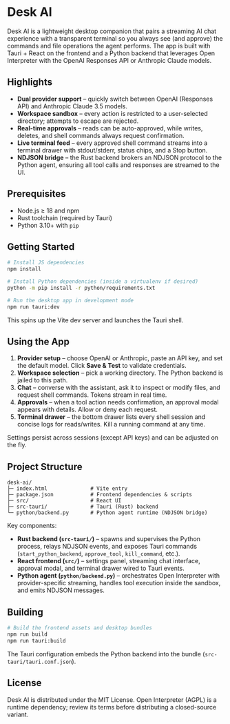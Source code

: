 # Desk AI

Desk AI is a lightweight desktop companion that pairs a streaming AI chat experience with a transparent terminal so you always see (and approve) the commands and file operations the agent performs. The app is built with Tauri + React on the frontend and a Python backend that leverages Open Interpreter with the OpenAI Responses API or Anthropic Claude models.

## Highlights

- **Dual provider support** – quickly switch between OpenAI (Responses API) and Anthropic Claude 3.5 models.
- **Workspace sandbox** – every action is restricted to a user-selected directory; attempts to escape are rejected.
- **Real-time approvals** – reads can be auto-approved, while writes, deletes, and shell commands always request confirmation.
- **Live terminal feed** – every approved shell command streams into a terminal drawer with stdout/stderr, status chips, and a Stop button.
- **NDJSON bridge** – the Rust backend brokers an NDJSON protocol to the Python agent, ensuring all tool calls and responses are streamed to the UI.

## Prerequisites

- Node.js ≥ 18 and npm
- Rust toolchain (required by Tauri)
- Python 3.10+ with `pip`

## Getting Started

```bash
# Install JS dependencies
npm install

# Install Python dependencies (inside a virtualenv if desired)
python -m pip install -r python/requirements.txt

# Run the desktop app in development mode
npm run tauri:dev
```

This spins up the Vite dev server and launches the Tauri shell.

## Using the App

1. **Provider setup** – choose OpenAI or Anthropic, paste an API key, and set the default model. Click **Save & Test** to validate credentials.
2. **Workspace selection** – pick a working directory. The Python backend is jailed to this path.
3. **Chat** – converse with the assistant, ask it to inspect or modify files, and request shell commands. Tokens stream in real time.
4. **Approvals** – when a tool action needs confirmation, an approval modal appears with details. Allow or deny each request.
5. **Terminal drawer** – the bottom drawer lists every shell session and concise logs for reads/writes. Kill a running command at any time.

Settings persist across sessions (except API keys) and can be adjusted on the fly.

## Project Structure

```
desk-ai/
├─ index.html              # Vite entry
├─ package.json            # Frontend dependencies & scripts
├─ src/                    # React UI
├─ src-tauri/              # Tauri (Rust) backend
└─ python/backend.py       # Python agent runtime (NDJSON bridge)
```

Key components:

- **Rust backend (`src-tauri/`)** – spawns and supervises the Python process, relays NDJSON events, and exposes Tauri commands (`start_python_backend`, `approve_tool`, `kill_command`, etc.).
- **React frontend (`src/`)** – settings panel, streaming chat interface, approval modal, and terminal drawer wired to Tauri events.
- **Python agent (`python/backend.py`)** – orchestrates Open Interpreter with provider-specific streaming, handles tool execution inside the sandbox, and emits NDJSON messages.

## Building

```bash
# Build the frontend assets and desktop bundles
npm run build
npm run tauri:build
```

The Tauri configuration embeds the Python backend into the bundle (`src-tauri/tauri.conf.json`).

## License

Desk AI is distributed under the MIT License. Open Interpreter (AGPL) is a runtime dependency; review its terms before distributing a closed-source variant.
